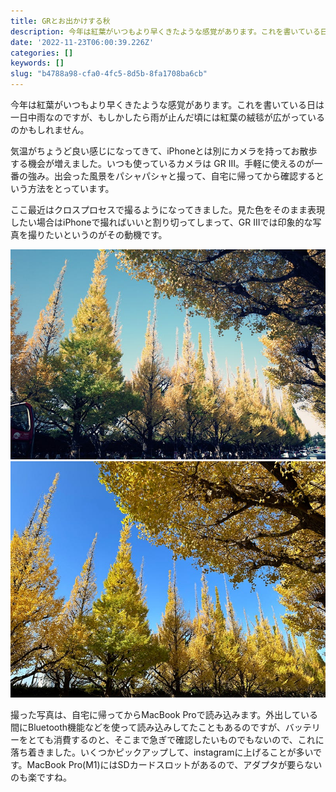 ```yaml
---
title: GRとお出かけする秋
description: 今年は紅葉がいつもより早くきたような感覚があります。これを書いている日は一日中雨なのですが、もしかしたら雨が止んだ頃には紅葉の絨毯が広がっているのかもしれません。
date: '2022-11-23T06:00:39.226Z'
categories: []
keywords: []
slug: "b4788a98-cfa0-4fc5-8d5b-8fa1708ba6cb"
---
```

今年は紅葉がいつもより早くきたような感覚があります。これを書いている日は一日中雨なのですが、もしかしたら雨が止んだ頃には紅葉の絨毯が広がっているのかもしれません。

気温がちょうど良い感じになってきて、iPhoneとは別にカメラを持ってお散歩する機会が増えました。いつも使っているカメラは GR III。手軽に使えるのが一番の強み。出会った風景をパシャパシャと撮って、自宅に帰ってから確認するという方法をとっています。

ここ最近はクロスプロセスで撮るようになってきました。見た色をそのまま表現したい場合はiPhoneで撮ればいいと割り切ってしまって、GR IIIでは印象的な写真を撮りたいというのがその動機です。

![](1__no08rPo9wLMxjoEoNygQQg.jpeg)
![](1__F__3fs6oLHZHnRyUSrmVODQ.jpeg)

撮った写真は、自宅に帰ってからMacBook Proで読み込みます。外出している間にBluetooth機能などを使って読み込みしてたこともあるのですが、バッテリーをとても消費するのと、そこまで急ぎで確認したいものでもないので、これに落ち着きました。いくつかピックアップして、instagramに上げることが多いです。MacBook Pro(M1)にはSDカードスロットがあるので、アダプタが要らないのも楽ですね。